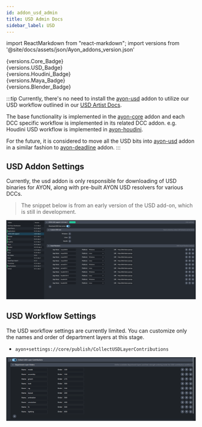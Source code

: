 ```yaml
---
id: addon_usd_admin
title: USD Admin Docs
sidebar_label: USD
---
```


import ReactMarkdown from "react-markdown";
import versions from '@site/docs/assets/json/Ayon_addons_version.json'

<div class="container">
  <div class="row">
    <div class=".col-sm-" style={{'margin-right':10+'px'}}>
      <ReactMarkdown>
        {versions.Core_Badge}
      </ReactMarkdown>
    </div>
    <div class=".col-sm-" style={{'margin-right':10+'px'}}>
      <ReactMarkdown>
        {versions.USD_Badge}
      </ReactMarkdown>
    </div>
    <div class=".col-sm-"  style={{'margin-right':10+'px'}}>
      <ReactMarkdown>
        {versions.Houdini_Badge}
      </ReactMarkdown>
    </div>
    <div class=".col-sm-" style={{'margin-right':10+'px'}}>
      <ReactMarkdown>
        {versions.Maya_Badge}
      </ReactMarkdown>
    </div>
    <div class=".col-sm-" style={{'margin-right':10+'px'}}>
      <ReactMarkdown>
        {versions.Blender_Badge}
      </ReactMarkdown>
    </div>
  </div>
</div>

:::tip
Currently, there's no need to install the [ayon-usd](https://github.com/ynput/ayon-usd) addon to utilize our USD workflow outlined in our [USD Artist Docs](category/usd).

The base functionality is implemented in the [ayon-core](https://github.com/ynput/ayon-core) addon and each DCC specific workflow is implemented in its related DCC addon. e.g. Houdini USD workflow is implemented in [ayon-houdini](https://github.com/ynput/ayon-houdini).

For the future, it is considered to move all the USD bits into [ayon-usd](https://github.com/ynput/ayon-usd) addon in a similar fashion to [ayon-deadline](https://github.com/ynput/ayon-deadline) addon.
:::

## USD Addon Settings
Currently, the usd addon is only responsible for downloading of USD binaries for AYON, along with pre-built AYON USD resolvers for various DCCs.

> The snippet below is from an early version of the USD add-on, which is still in development.

![](assets/usd/admin/usd_addon_settings.png)

## USD Workflow Settings
The USD workflow settings are currently limited. You can customize only the names and order of department layers at this stage.

- `ayon+settings://core/publish/CollectUSDLayerContributions`

![](assets/usd/admin/usd_core_settings_1.png)